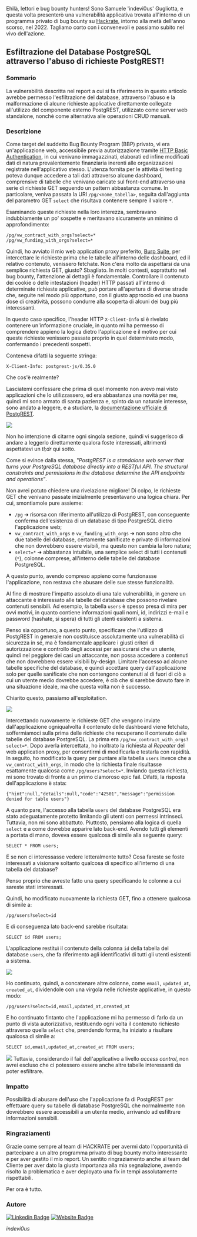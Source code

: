 Ehilà, lettori e bug bounty hunters! Sono Samuele 'indevi0us' Gugliotta, e questa volta presenterò una vulnerabilità applicativa trovata all'interno di un programma privato di bug bounty su [Hackrate](https://hckrt.com/), intorno alla metà dell'anno scorso, nel 2022.
Tagliamo corto con i convenevoli e passiamo subito nel vivo dell'azione.

## **Esfiltrazione del Database PostgreSQL attraverso l'abuso di richieste PostgREST!**

### Sommario
La vulnerabilità descritta nel report a cui si fa riferimento in questo articolo avrebbe permesso l'esfiltrazione del database, attraverso l'abuso e la malformazione di alcune richieste applicative direttamente collegate all'utilizzo del componente esterno PostgREST, utilizzato come server web standalone, nonché come alternativa alle operazioni CRUD manuali.

### Descrizione
Come target del suddetto Bug Bounty Program (BBP) privato, vi era un'applicazione web, accessibile previa autorizzazione tramite [HTTP Basic Authentication](https://developer.mozilla.org/en-US/docs/Web/HTTP/Authentication), in cui venivano immagazzinati, elaborati ed infine modificati dati di natura prevalentemente finanziaria inerenti alle organizzazioni registrate nell'applicativo stesso.
L'utenza fornita per le attività di testing poteva dunque accedere a tali dati attraverso alcune dashboard, comprensive di tabelle che venivano caricate sul front-end attraverso una serie di richieste GET seguendo un pattern abbastanza comune. In particolare, veniva passata la URI `/pg/<nome_tabella>`, seguita dall'aggiunta del parametro GET `select` che risultava contenere sempre il valore `*`.

Esaminando queste richieste nella loro interezza, sembravano indubbiamente un po' sospette e meritavano sicuramente un minimo di approfondimento:
```
/pg/vw_contract_with_orgs?select=*
/pg/vw_funding_with_orgs?select=*
```

Quindi, ho avviato il mio web application proxy preferito, [Burp Suite](https://portswigger.net/burp), per intercettare le richieste prima che le tabelle all'interno delle dashboard, ed il relativo contenuto, venissero fetchate.
Non c'era molto da aspettarsi da una semplice richiesta GET, giusto? Sbagliato. In molti contesti, soprattutto nel bug bounty, l'attenzione ai dettagli è fondamentale. Controllare il contenuto dei cookie o delle intestazioni (header) HTTP passati all'interno di determinate richieste applicative, può portare all'apertura di diverse strade che, seguite nel modo più opportuno, con il giusto approccio ed una buona dose di creatività, possono condurre alla scoperta di alcuni dei bug più interessanti.

In questo caso specifico, l'header HTTP `X-Client-Info` si è rivelato contenere un'informazione cruciale, in quanto mi ha permesso di comprendere appieno la logica dietro l'applicazione e il motivo per cui queste richieste venissero passate proprio in quel determinato modo, confermando i precedenti sospetti.

Conteneva difatti la seguente stringa:
```
X-Client-Info: postgrest-js/0.35.0
```

Che cos'è realmente?

Lasciatemi confessare che prima di quel momento non avevo mai visto applicazioni che lo utilizzassero, ed era abbastanza una novità per me, quindi mi sono armato di santa pazienza e, spinto da un naturale interesse, sono andato a leggere, e a studiare, la [documentazione ufficiale di PostgREST](https://postgrest.org/en/stable/).

![](https://media1.tenor.com/images/e976b2eeeb89ee2357c775149aa94b4f/tenor.gif?itemid=27407442f)

Non ho intenzione di citarne ogni singola sezione, quindi vi suggerisco di andare a leggerlo direttamente qualora foste interessati, altrimenti aspettatevi un *tl;dr* qui sotto.

Come si evince dalla stessa, *‟PostgREST is a standalone web server that turns your PostgreSQL database directly into a RESTful API. The structural constraints and permissions in the database determine the API endpoints and operations”*.

Non avrei potuto chiedere una rivelazione migliore! Di colpo, le richieste GET che venivano passate inizialmente presentavano una logica chiara. Per cui, smontiamole pure assieme:

* `/pg` ➔ risorsa con riferimento all'utilizzo di PostgREST, con conseguente conferma dell'esistenza di un database di tipo PostgreSQL dietro l'applicazione web;
* `vw_contract_with_orgs` e `vw_funding_with_orgs` ➔ non sono altro che due tabelle del database, certamente sanificate e private di informazioni che non dovrebbero essere visibili, ma questo non cambia la loro natura;
* `select=*` ➔ abbastanza intuibile, una semplice select di tutti i contenuti (`*`), colonne comprese, all'interno delle tabelle del database PostgreSQL.

A questo punto, avendo compreso appieno come funzionasse l'applicazione, non restava che abusare delle sue stesse funzionalità.

Al fine di mostrare l'impatto assoluto di una tale vulnerabilità, in genere un attaccante è interessato alle tabelle del database che possono rivelare contenuti sensibili. Ad esempio, la tabella `users` è spesso presa di mira per ovvi motivi, in quanto contiene informazioni quali nomi, id, indirizzi e-mail e password (hashate, si spera) di tutti gli utenti esistenti a sistema.

Penso sia opportuno, a questo punto, specificare che l'utilizzo di PostgREST in generale non costituisce assolutamente una vulnerabilità di sicurezza in sé, ma è fondamentale applicare i giusti criteri di autorizzazione e controllo degli accessi per assicurarsi che un utente, quindi nel peggiore dei casi un attaccante, non possa accedere a contenuti che non dovrebbero essere visibili by-design. Limitare l'accesso ad alcune tabelle specifiche del database, e quindi accettare query dall'applicazione solo per quelle sanificate che non contengono contenuti al di fuori di ciò a cui un utente medio dovrebbe accedere, è ciò che si sarebbe dovuto fare in una situazione ideale, ma che questa volta non è successo.

Chiarito questo, passiamo all'exploitation.

![](https://media1.tenor.com/images/7ad6e94ce87d429665b63d94505f033f/tenor.gif?itemid=27407441)

Intercettando nuovamente le richieste GET che vengono inviate dall'applicazione ogniqualvolta il contenuto delle dashboard viene fetchato, soffermiamoci sulla prima delle richieste che recuperano il contenuto dalle tabelle del database PostgreSQL. La prima era `/pg/vw_contract_with_orgs?select=*`. Dopo averla intercettata, ho inoltrato la richiesta al *Repeater* del web application proxy, per consentirmi di modificarla e testarla con rapidità.
In seguito, ho modificato la query per puntare alla tabella `users` invece che a `vw_contract_with_orgs`, in modo che la richiesta finale risultasse esattamente qualcosa come `/pg/users?select=*`. Inviando questa richiesta, mi sono trovato di fronte a un primo clamoroso epic fail. Difatti, la risposta dell'applicazione è stata:
```
{"hint":null,"details":null,"code":"42501","message":"permission denied for table users"}
```
A quanto pare, l'accesso alla tabella `users` del database PostgreSQL era stato adeguatamente protetto limitando gli utenti con permessi intrinseci. Tuttavia, non mi sono abbattuto. Piuttosto, pensiamo alla logica di quella `select` e a come dovrebbe apparire lato back-end. Avendo tutti gli elementi a portata di mano, doveva essere qualcosa di simile alla seguente query:
```
SELECT * FROM users;
```
E se non ci interessasse vedere letteralmente tutto? Cosa fareste se foste interessati a visionare soltanto qualcosa di specifico all'interno di una tabella del database?

Penso proprio che avreste fatto una query specificando le colonne a cui sareste stati interessati.

Quindi, ho modificato nuovamente la richiesta GET, fino a ottenere qualcosa di simile a:
```
/pg/users?select=id
```
E di conseguenza lato back-end sarebbe risultata:
```
SELECT id FROM users;
```
L'applicazione restituì il contenuto della colonna `id` della tabella del database `users`, che fa riferimento agli identificativi di tutti gli utenti esistenti a sistema.

![](https://media1.tenor.com/images/818a0a8c2d9c6eeaaa84e60cd21f4983/tenor.gif?itemid=27407440)

Ho continuato, quindi, a concatenare altre colonne, come `email`, `updated_at`, `created_at`, dividendole con una virgola nelle richieste applicative, in questo modo:
```
/pg/users?select=id,email,updated_at,created_at
```
E ho continuato fintanto che l'applicazione mi ha permesso di farlo da un punto di vista autorizzativo, restituendo ogni volta il contenuto richiesto attraverso quella `select` che, prendendo forma, ha iniziato a risultare qualcosa di simile a:
```
SELECT id,email,updated_at,created_at FROM users;
```
![](https://i.imgur.com/fInXcwd.png)
Tuttavia, considerando il fail dell'applicativo a livello *access control*, non avrei escluso che ci potessero essere anche altre tabelle interessanti da poter esfiltrare.

### Impatto
Possibilità di abusare dell'uso che l'applicazione fa di PostgREST per effettuare query su tabelle di database PostgreSQL che normalmente non dovrebbero essere accessibili a un utente medio, arrivando ad esfiltrare informazioni sensibili.

### Ringraziamenti
Grazie come sempre al team di HACKRATE per avermi dato l'opportunità di partecipare a un altro programma privato di bug bounty molto interessante e per aver gestito il mio report. Un sentito ringraziamento anche al team del Cliente per aver dato la giusta importanza alla mia segnalazione, avendo risolto la problematica e aver deployato una fix in tempi assolutamente rispettabili.

Per ora è tutto.

### Autore
[![Linkedin Badge](https://img.shields.io/badge/LinkedIn-0077B5?style=for-the-badge&logo=linkedin&logoColor=white)](https://www.linkedin.com/in/samuele-gugliotta/)
[![Website Badge](https://img.shields.io/badge/website-000000?style=for-the-badge&logo=About.me&logoColor=white)](https://indevi0us.github.io)

*indevi0us*

